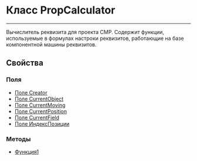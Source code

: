﻿---
Link: CMP.PropCalculator
---

<!--- Навигация
[Имя проекта](#)
-->

# Класс PropCalculator
---

Вычислитель реквизита для проекта CMP. Содержит функции, используемые в формулах настроки реквизитов, работающие на базе компонентной машины реквизитов.

<!---
## Примеры
-->

## Свойства

<!--
### Типы
* [Тип 1](#)
-->

### Поля
* [Поле Creator](Creator)
* [Поле CurrentObject](CurrentObject)
* [Поле CurrentMoving](CurrentMoving)
* [Поле CurrentPosition](CurrentPosition)
* [Поле CurrentField](CurrentField)
* [Поле ИндексПозиции](ИндексПозиции)


### Методы
* [Функция1](#)
